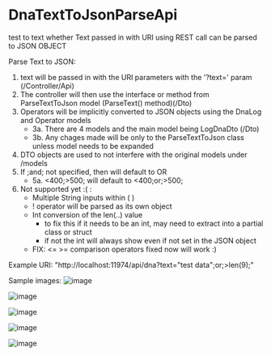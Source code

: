 # DnaTextToJsonParseApi
test to text whether Text passed in with URI using REST call can be parsed to JSON OBJECT

Parse Text to JSON:
1. text will be passed in with the URI parameters with the '?text=' param (/Controller/Api)
2. The controller will then use the interface or method from ParseTextToJson model (ParseText() method)(/Dto)
3. Operators will be implicitly converted to JSON objects using the DnaLog and Operator models
    - 3a. There are 4 models and the main model being LogDnaDto (/Dto)
    - 3b. Any chages made will be only to the ParseTextToJson class unless model needs to be expanded
4. DTO objects are used to not interfere with the original models under /models
5. If ;and; not specified, then will default to OR
    - 5a. <400;>500; will default to <400;or;>500;
6. Not supported yet :( :
    - Multiple String inputs within ( )
    - ! operator will be parsed as its own object
    - Int conversion of the len(..) value
        - to fix this if it needs to be an int, may need to extract into a partial class or struct
        - if not the int will always show even if not set in the JSON object
    - FIX: <= >= comparison operators fixed now will work :)
    
Example URI:   "http://localhost:11974/api/dna?text="test data";or;>len(9);"



Sample images:
![image](https://user-images.githubusercontent.com/10635357/31775805-9c78799e-b4b7-11e7-9d03-fd3404ea862c.png)

![image](https://user-images.githubusercontent.com/10635357/31749227-af01a53e-b446-11e7-81bb-eaca911b0c53.png)

![image](https://user-images.githubusercontent.com/10635357/31749249-cb564000-b446-11e7-9c4d-2cd0e792637d.png)

![image](https://user-images.githubusercontent.com/10635357/31749280-f871776c-b446-11e7-88b4-7dc9dd36da44.png)

![image](https://user-images.githubusercontent.com/10635357/31749298-267cafe6-b447-11e7-8066-d672c6fd2cab.png)
